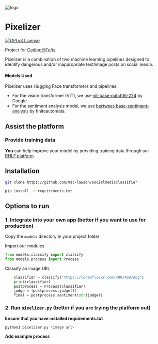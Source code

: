 ![logo](https://trello.com/1/cards/64b1933d3ff2014a00a6c681/attachments/64b1c53a01a31ec7db40f171/download/level.png)
# Pixelizer
[![GPLv3 License](https://img.shields.io/badge/License-GPL%20v3-yellow.svg)](https://opensource.org/licenses/)

Project for [Coding@Tufts](https://universitycollege.tufts.edu/high-school/programs/coding-academy)

Pixelizer is a combination of two machine learning pipelines designed to identify dangerous and/or inappropriate text/image posts on social media.
#### Models Used
Pixelizer uses Hugging Face transformers and pipelines. 
* For the vision transformer (ViT), we use [vit-base-patch16-224](https://huggingface.co/google/vit-base-patch16-224) by Google. 
* For the sentiment analysis model, we use [bertweet-base-sentiment-analysis](https://huggingface.co/finiteautomata/bertweet-base-sentiment-analysis?text=terror) by finiteautomata. 

## Assist the platform
### Provide training data
**You** can help improve your model by providing training data through our [RHLF platform](https://pixelizerrlhf.vercel.app/)
## Installation
```bash
git clone https://github.com/mac-lawson/socialmediaclassifier
```
```bash
pip install -r requirements.txt
```

## Options to run
### 1. Integrate into your own app (better if you want to use for production)
Copy the `models` directory in your project folder

Import our modules
```python
from models.classify import classify
from models.process import Process
```
Classify an image URL
```python
    classifier = classify("https://loremflickr.com/400/400/dog")
    print(classifier)
    postprocess = Process(classifier)
    judge = (postprocess.judge())
    final = postprocess.sentiment(str(judge))
```
### 2. Run `pixelizer.py` (better if you are trying the platform out)
**Ensure that you have installed requirements.txt**
```bash
python3 pixelizer.py <image url>
```





**Add example process**